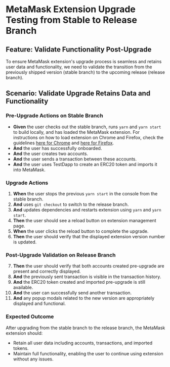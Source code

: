 # MetaMask Extension Upgrade Testing from Stable to Release Branch

## Feature: Validate Functionality Post-Upgrade

To ensure MetaMask extension's upgrade process is seamless and retains user data and functionality, we need to validate the transition from the previously shipped version (stable branch) to the upcoming release (release branch).

## Scenario: Validate Upgrade Retains Data and Functionality

### Pre-Upgrade Actions on Stable Branch

- **Given** the user checks out the stable branch, runs `yarn` and `yarn start` to build locally, and has loaded the MetaMask extension. For instructions on how to load extension on Chrome and Firefox, check the guidelines [here for Chrome](https://github.com/MetaMask/metamask-extension/blob/main/docs/add-to-chrome.md) and [here for Firefox](https://github.com/MetaMask/metamask-extension/blob/main/docs/add-to-firefox.md).
- **And** the user has successfully onboarded.
- **And** the user creates two accounts.
- **And** the user sends a transaction between these accounts.
- **And** the user uses TestDapp to create an ERC20 token and imports it into MetaMask.

### Upgrade Actions

1. **When** the user stops the previous `yarn start` in the console from the stable branch.
2. **And** uses `git checkout` to switch to the release branch.
3. **And** updates dependencies and restarts extension using `yarn` and `yarn start`.
4. **Then** the user should see a reload button on extension management page.
5. **When** the user clicks the reload button to complete the upgrade.
6. **Then** the user should verify that the displayed extension version number is updated.

### Post-Upgrade Validation on Release Branch

7. **Then** the user should verify that both accounts created pre-upgrade are present and correctly displayed.
8. **And** the previously sent transaction is visible in the transaction history.
9. **And** the ERC20 token created and imported pre-upgrade is still available.
10. **And** the user can successfully send another transaction.
11. **And** any popup modals related to the new version are appropriately displayed and functional.

### Expected Outcome

After upgrading from the stable branch to the release branch, the MetaMask extension should:
- Retain all user data including accounts, transactions, and imported tokens.
- Maintain full functionality, enabling the user to continue using extension without any issues.